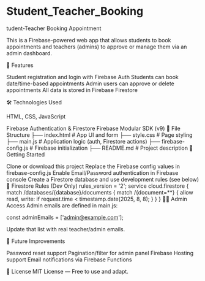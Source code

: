 # Student_Teacher_Booking
tudent-Teacher Booking Appointment

This is a Firebase-powered web app that allows students to book appointments and teachers (admins) to approve or manage them via an admin dashboard.


🚀 Features

Student registration and login with Firebase Auth
Students can book date/time-based appointments
Admin users can approve or delete appointments
All data is stored in Firebase Firestore

🛠️ Technologies Used

HTML, 
CSS, 
JavaScript

Firebase Authentication & Firestore
Firebase Modular SDK (v9)
📁 File Structure
├── index.html           # App UI and form
├── style.css            # Page styling
├── main.js              # Application logic (auth, Firestore actions)
├── firebase-config.js   # Firebase initialization
├── README.md            # Project description
🔧 Getting Started

Clone or download this project
Replace the Firebase config values in firebase-config.js
Enable Email/Password authentication in Firebase console
Create a Firestore database and use development rules (see below)
🔐 Firestore Rules (Dev Only)
rules_version = '2';
service cloud.firestore {
  match /databases/{database}/documents {
    match /{document=**} {
      allow read, write: if request.time < timestamp.date(2025, 8, 8);
    }
  }
}
👩‍🏫 Admin Access
Admin emails are defined in main.js:


const adminEmails = ['admin@example.com'];

Update that list with real teacher/admin emails.

📌 Future Improvements

Password reset support
Pagination/filter for admin panel
Firebase Hosting support
Email notifications via Firebase Functions


📜 License
MIT License — Free to use and adapt.
